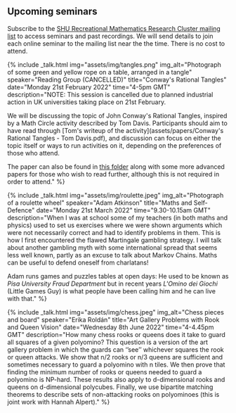 ## Upcoming seminars

Subscribe to the [SHU Recreational Mathematics Research Cluster mailing list](https://www.google.com/url?q=https%3A%2F%2Fwww.jiscmail.ac.uk%2FSHU-RMRC&sa=D&sntz=1&usg=AFQjCNENE6mx8ZdEZVSckovetPHsqedVoA) to access seminars and past recordings. We will send details to join each online seminar to the mailing list near the the time. There is no cost to attend.

<div class='talks'>

{% include _talk.html img="assets/img/tangles.png" img_alt="Photograph of some green and yellow rope on a table, arranged in a tangle" speaker="Reading Group (CANCELLED)" title="Conway's Rational Tangles" date="Monday 21st February 2022" time="4-5pm GMT" description="NOTE: This session is cancelled due to planned industrial action in UK universities taking place on 21st February.
  
We will be discussing the topic of John Conway's Rational Tangles, inspired by a Math Circle activity described by Tom Davis. Participants should aim to have read through [Tom's writeup of the activity](assets/papers/Conway's Rational Tangles - Tom Davis.pdf), and discussion can focus on either the topic itself or ways to run activities on it, depending on the preferences of those who attend.

The paper can also be found in [this folder](https://www.dropbox.com/sh/jlv2oz2dfm0a9sv/AACL4a7sz8f2QdQo7OuBTeLUa?dl=0) along with some more advanced papers for those who wish to read further, although this is not required in order to attend." %}

{% include _talk.html img="assets/img/roulette.jpeg" img_alt="Photograph of a roulette wheel" speaker="Adam Atkinson" title="Maths and Self-Defence" date="Monday 21st March 2022" time="9.30-10.15am GMT" description="When I was at school some of my teachers (in both maths and physics) used to set us exercises where we were shown arguments which were not necessarily correct and had to identify problems in them. This is how I first encountered the flawed Martingale gambling strategy. I will talk about another gambling myth with some international spread that seems less well known, partly as an excuse to talk about Markov Chains. Maths can be useful to defend oneself from charlatans!

Adam runs games and puzzles tables at open days: He used to be known as *Pisa University Fraud Department* but in recent years *L'Omino dei Giochi* (Little Games Guy) is what people have been calling him and he can live with that." %}
  
{% include _talk.html img="assets/img/chess.jpeg" img_alt="Chess pieces and board" speaker="Erika Rold&aacute;n" title="Art Gallery Problems with Rook and Queen Vision" date="Wednesday 8th June 2022" time="4-4.45pm GMT" description="How many chess rooks or queens does it take to guard all squares of a given polyomino? This question is a version of the art gallery problem in which the guards can ‘’see’’ whichever squares the rook or queen attacks. We show that n/2 rooks or n/3 queens are sufficient and sometimes necessary to guard a polyomino with n tiles. We then prove that finding the minimum number of rooks or queens needed to guard a polyomino is NP-hard. These results also apply to d-dimensional rooks and queens on d-dimensional polycubes. Finally, we use bipartite matching theorems to describe sets of non-attacking rooks on polyominoes (this is joint work with Hannah Alpert)." %}

</div>
